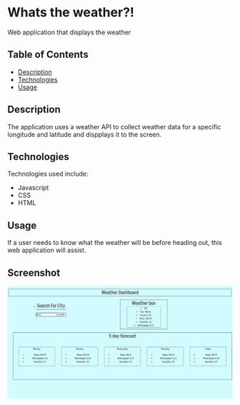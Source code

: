 # Whats the weather?!
 Web application that displays the weather

## Table of Contents
* [Description](#Description)
* [Technologies](#Technologies)
* [Usage](#Usage)

## Description
The application uses a weather API to collect weather data for a specific longitude and latitude and dispplays it to the screen.


## Technologies
Technologies used include:
- Javascript
- CSS
- HTML


## Usage
If a user needs to know what the weather will be before heading out, this web application will assist.

## Screenshot

<img src="pic1.png" alt="Alt text" title="Optional title">